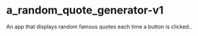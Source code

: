 # a_random_quote_generator-v1

An app that displays random famous quotes each time a button is clicked..
 
